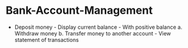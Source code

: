 # Bank-Account-Management
- Deposit money - Display current balance - With positive balance    a. Withdraw money   b. Transfer money to another account - View statement of transactions
